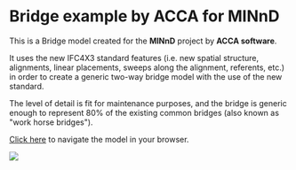 # Bridge example by ACCA for MINnD

This is a Bridge model created for the **MINnD** project by **ACCA software**.

It uses the new IFC4X3 standard features (i.e. new spatial structure, alignments, linear placements, sweeps along the alignment, referents, etc.) in order to create a generic two-way bridge model with the use of the new standard.

The level of detail is fit for maintenance purposes, and the bridge is generic enough to represent 80% of the existing common bridges (also known as "work horse bridges").

[Click here](https://service.usbim.com/link/63c66cf641de6bcf7f5bd47a) to navigate the model in your browser.

<img src="https://github.com/buildingSMART/IFC4.x-IF/blob/main/IFC-files/ACCA/Bridge-for-MINnD/Viadotto%20Acerno.jpg">
